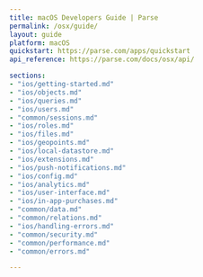 ```yaml
---
title: macOS Developers Guide | Parse
permalink: /osx/guide/
layout: guide
platform: macOS
quickstart: https://parse.com/apps/quickstart
api_reference: https://parse.com/docs/osx/api/

sections:
- "ios/getting-started.md"
- "ios/objects.md"
- "ios/queries.md"
- "ios/users.md"
- "common/sessions.md"
- "ios/roles.md"
- "ios/files.md"
- "ios/geopoints.md"
- "ios/local-datastore.md"
- "ios/extensions.md"
- "ios/push-notifications.md"
- "ios/config.md"
- "ios/analytics.md"
- "ios/user-interface.md"
- "ios/in-app-purchases.md"
- "common/data.md"
- "common/relations.md"
- "ios/handling-errors.md"
- "common/security.md"
- "common/performance.md"
- "common/errors.md"

---
```

